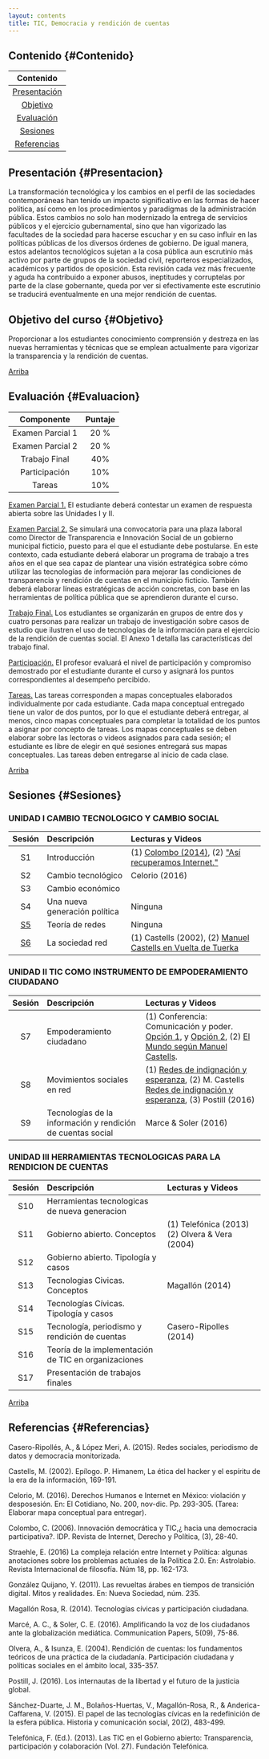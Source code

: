 ```yaml
---
layout: contents
title: TIC, Democracia y rendición de cuentas
---
```


## Contenido {#Contenido}

| Contenido |
| :---: |
| [Presentación](#Presentacion) |
| [Objetivo](#Objetivo) |
| [Evaluación](#Evaluacion) |
| [Sesiones](#Sesiones) |
| [Referencias](#Referencias) |


## Presentación {#Presentacion}

La transformación tecnológica y los cambios en el perfil de las sociedades contemporáneas han tenido un impacto significativo en las formas de hacer política, así como en los procedimientos y paradigmas de la administración pública. Estos cambios no solo han modernizado la entrega de servicios públicos y el ejercicio gubernamental, sino que han vigorizado las facultades de la sociedad para hacerse escuchar y en su caso influir en las políticas públicas de los diversos órdenes de gobierno. De igual manera, estos adelantos tecnológicos sujetan a la cosa pública aun escrutinio más activo por parte de grupos de la sociedad civil, reporteros especializados, académicos y partidos de oposición. Esta revisión cada vez más frecuente y aguda ha contribuido a exponer abusos, ineptitudes y corruptelas por parte de la clase gobernante, queda por ver si efectivamente este escrutinio se traducirá eventualmente en una mejor rendición de cuentas.

## Objetivo del curso {#Objetivo}

Proporcionar a los estudiantes conocimiento comprensión y destreza en las nuevas herramientas y técnicas que se emplean actualmente para vigorizar la transparencia y la rendición de cuentas.

[Arriba](#Contenido)

## Evaluación {#Evaluacion}

| Componente       | Puntaje  |
|:-------------:   | :--------------: |
| Examen Parcial 1 | 20 % |
| Examen Parcial 2 | 20 % |
| Trabajo Final    | 40%  |
| Participación	   | 10%  |
| Tareas	         | 10%  |

<u>Examen Parcial 1.</u> El estudiante deberá contestar un examen de respuesta abierta sobre las Unidades I y II.

<u>Examen Parcial 2.</u> Se simulará una convocatoria para una plaza laboral como Director de Transparencia e Innovación Social de un gobierno municipal ficticio, puesto para el que el estudiante debe postularse. En este contexto, cada estudiante deberá elaborar un programa de trabajo a tres años en el que sea capaz de plantear una visión estratégica sobre cómo utilizar las tecnologías de información para mejorar las condiciones de transparencia y rendición de cuentas en el municipio ficticio. También deberá elaborar líneas estratégicas de acción concretas, con base en las herramientas de política pública que se aprendieron durante el curso.

<u>Trabajo Final.</u> Los estudiantes se organizarán en grupos de entre dos y cuatro personas para realizar un trabajo de investigación sobre casos de estudio que ilustren el uso de tecnologías de la información para el ejercicio de la rendición de cuentas social. El Anexo 1 detalla las características del trabajo final.

<u>Participación.</u> El profesor evaluará el nivel de participación y compromiso demostrado por el estudiante durante el curso y asignará los puntos correspondientes al desempeño percibido.

<u>Tareas.</u> Las tareas corresponden a mapas conceptuales elaborados individualmente por cada estudiante. Cada mapa conceptual entregado tiene un valor de dos puntos, por lo que el estudiante deberá entregar, al menos, cinco mapas conceptuales para completar la totalidad de los puntos a asignar por concepto de tareas. Los mapas conceptuales se deben elaborar sobre las lectoras o videos asignados para cada sesión; el estudiante es libre de elegir en qué sesiones entregará sus mapas conceptuales. Las tareas deben entregarse al inicio de cada clase.

[Arriba](#Contenido)

## Sesiones {#Sesiones}

### UNIDAD I CAMBIO TECNOLOGICO Y CAMBIO SOCIAL

| Sesión       | Descripción  | Lecturas y Videos |
|:-------------:   | :-------------- | :---- |
| S1 | Introducción  | (1) [Colombo (2014)](), (2) ["Así recuperamos Internet."]() |
| S2 | Cambio tecnológico | Celorio (2016) |
| S3 | Cambio económico |  |
| S4 | Una nueva generación política | Ninguna |
| [S5](http://tuvalu.santafe.edu/~aaronc/slides/Clauset_2015_SFI_Networks_ShortCourse.pdf) | Teoría de redes | Ninguna |
| [S6](/courses/tic_democracia/materiales/S5-La-Sociedad-Red-Web.md) | La sociedad red | (1) Castells (2002), (2) [Manuel Castells en Vuelta de Tuerka](https://www.youtube.com/watch?v=dU-MD3NqmQ8&t=3410s) |

### UNIDAD II TIC COMO INSTRUMENTO DE EMPODERAMIENTO CIUDADANO

| Sesión       | Descripción  | Lecturas y Videos |
|:-------------:   | :-------------- | :---- |
| S7 | Empoderamiento ciudadano | (1) Conferencia: Comunicación y poder. [Opción 1](https://www.youtube.com/watch?v=31b6vD_cyh4), y [Opción 2](https://www.youtube.com/watch?v=wPNnSMSM5og), (2) [El Mundo según Manuel Castells](https://www.youtube.com/watch?v=fUodIfrX6UE&t=1601s). |
| S8 | Movimientos sociales en red | (1) [Redes de indignación y esperanza](https://www.youtube.com/watch?v=S_7zOcnDvFs), (2) M. Castells [Redes de indignación y esperanza](https://www.youtube.com/watch?v=O4h-hrF2ObE), (3) Postill (2016) |
| S9 | Tecnologías de la información y rendición de cuentas social | Marce & Soler (2016) |

### UNIDAD III HERRAMIENTAS TECNOLOGICAS PARA LA RENDICION DE CUENTAS

| Sesión       | Descripción  | Lecturas y Videos |
|:-------------:   | :-------------- | :---- |
| S10 | Herramientas tecnologicas de nueva generacion |
| S11 | Gobierno abierto. Conceptos | (1) Telefónica (2013) (2) Olvera & Vera (2004) |
| S12 | Gobierno abierto. Tipología y casos | |
| S13 | Tecnologias Civicas. Conceptos | Magallón (2014) |
| S14 | Tecnologías Cívicas. Tipología y casos | |
| S15 | Tecnología, periodismo y rendición de cuentas | Casero-Ripolles (2014) |
| S16 | Teoría de la implementación de TIC en organizaciones | |
| S17 | Presentación de trabajos finales | |

[Arriba](#Contenido)

## Referencias {#Referencias}

Casero-Ripollés, A., & López Meri, A. (2015). Redes sociales, periodismo de datos y democracia monitorizada.

Castells, M. (2002). Epílogo. P. Himanem, La ética del hacker y el espíritu de la era de la información, 169-191.

Celorio, M. (2016). Derechos Humanos e Internet en México: violación y desposesión. En: El Cotidiano, No. 200, nov-dic. Pp. 293-305. (Tarea: Elaborar mapa conceptual para entregar).

Colombo, C. (2006). Innovación democrática y TIC,¿ hacia una democracia participativa?. IDP. Revista de Internet, Derecho y Política, (3), 28-40.

Straehle, E. (2016) La compleja relación entre Internet y Política: algunas anotaciones sobre los problemas actuales de la Política 2.0. En: Astrolabio. Revista Internacional de filosofía. Núm 18, pp. 162-173.

González Quijano, Y. (2011). Las revueltas árabes en tiempos de transición digital. Mitos y realidades. En: Nueva Sociedad, núm. 235.

Magallón Rosa, R. (2014). Tecnologías cívicas y participación ciudadana.

Marcé, A. C., & Soler, C. E. (2016). Amplificando la voz de los ciudadanos ante la globalización mediática. Communication Papers, 5(09), 75-86.

Olvera, A., & Isunza, E. (2004). Rendición de cuentas: los fundamentos teóricos de una práctica de la ciudadanía. Participación ciudadana y políticas sociales en el ámbito local, 335-357.

Postill, J. (2016). Los internautas de la libertad y el futuro de la justicia global.

Sánchez-Duarte, J. M., Bolaños-Huertas, V., Magallón-Rosa, R., & Anderica-Caffarena, V. (2015). El papel de las tecnologías cívicas en la redefinición de la esfera pública. Historia y comunicación social, 20(2), 483-499.

Telefónica, F. (Ed.). (2013). Las TIC en el Gobierno abierto: Transparencia, participación y colaboración (Vol. 27). Fundación Telefónica.
